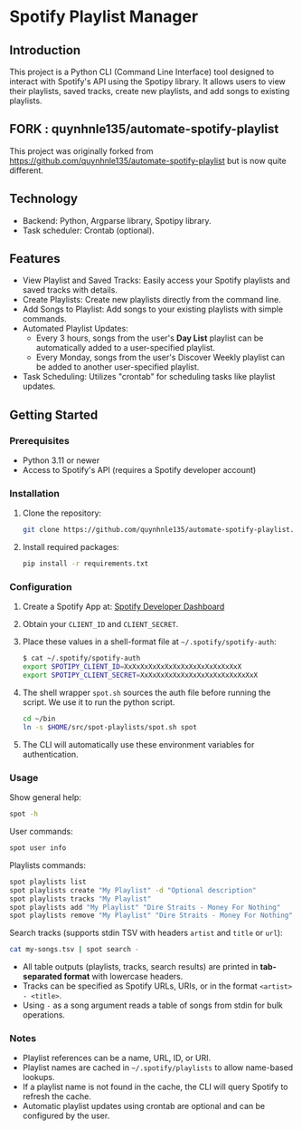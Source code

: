 # Spotify Playlist Manager

## Introduction
This project is a Python CLI (Command Line Interface) tool designed to interact
with Spotify's API using the Spotipy library. It allows users to view their
playlists, saved tracks, create new playlists, and add songs to existing
playlists.

## FORK : quynhnle135/automate-spotify-playlist
This project was originally forked from https://github.com/quynhnle135/automate-spotify-playlist but is now
quite different.

## Technology
- Backend: Python, Argparse library, Spotipy library.
- Task scheduler: Crontab (optional).

## Features
- View Playlist and Saved Tracks: Easily access your Spotify playlists and saved tracks with details.
- Create Playlists: Create new playlists directly from the command line.
- Add Songs to Playlist: Add songs to your existing playlists with simple commands.
- Automated Playlist Updates:
  - Every 3 hours, songs from the user's **Day List** playlist can be automatically added to a user-specified playlist.
  - Every Monday, songs from the user's Discover Weekly playlist can be added to another user-specified playlist.
- Task Scheduling: Utilizes "crontab" for scheduling tasks like playlist updates.

## Getting Started

### Prerequisites
- Python 3.11 or newer
- Access to Spotify's API (requires a Spotify developer account)

### Installation
1. Clone the repository:

   ```bash
   git clone https://github.com/quynhnle135/automate-spotify-playlist.git
   ```

2. Install required packages:

   ```bash
   pip install -r requirements.txt
   ```

### Configuration
1. Create a Spotify App at: [Spotify Developer Dashboard](https://developer.spotify.com/dashboard/)
2. Obtain your `CLIENT_ID` and `CLIENT_SECRET`.
3. Place these values in a shell-format file at `~/.spotify/spotify-auth`:

   ```bash
   $ cat ~/.spotify/spotify-auth
   export SPOTIPY_CLIENT_ID=XxXxXxXxXxXxXxXxXxXxXxXxXxXxX
   export SPOTIPY_CLIENT_SECRET=XxXxXxXxXxXxXxXxXxXxXxXxXxXxX
   ```

4. The shell wrapper `spot.sh` sources the auth file before running the script.  We
   use it to run the python script.

   ```bash
   cd ~/bin
   ln -s $HOME/src/spot-playlists/spot.sh spot
   ```

5. The CLI will automatically use these environment variables for authentication.

### Usage
Show general help:

```bash
spot -h
```

User commands:

```bash
spot user info
```

Playlists commands:

```bash
spot playlists list
spot playlists create "My Playlist" -d "Optional description"
spot playlists tracks "My Playlist"
spot playlists add "My Playlist" "Dire Straits - Money For Nothing"
spot playlists remove "My Playlist" "Dire Straits - Money For Nothing"
```

Search tracks (supports stdin TSV with headers `artist` and `title` or `url`):

```bash
cat my-songs.tsv | spot search -
```

- All table outputs (playlists, tracks, search results) are printed in **tab-separated format** with lowercase headers.
- Tracks can be specified as Spotify URLs, URIs, or in the format `<artist> - <title>`.
- Using `-` as a song argument reads a table of songs from stdin for bulk operations.

### Notes
- Playlist references can be a name, URL, ID, or URI.
- Playlist names are cached in `~/.spotify/playlists` to allow name-based lookups.
- If a playlist name is not found in the cache, the CLI will query Spotify to refresh the cache.
- Automatic playlist updates using crontab are optional and can be configured by the user.
